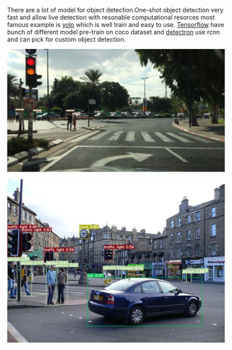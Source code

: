 There are a lot of model for object detection.One-shot object detection very fast and allow live detection with resonable computational resorces most famous example is   [yolo](https://github.com/WongKinYiu/yolov7) which is well train and easy to use. [Tensorflow](https://github.com/tensorflow/models/blob/master/research/object_detection/g3doc/tf2_detection_zoo.md) have
bunch of different model pre-train on coco dataset and [detectron](https://github.com/facebookresearch/Detectron) use rcnn and can pick for custom object detection.

![object detection](https://raw.githubusercontent.com/alanahmet/ml-on-work/main/Object%20Detection/example/bdd100k.png "example 1")

![object detection](https://raw.githubusercontent.com/alanahmet/ml-on-work/main/Object%20Detection/example/coco-yolov7.jpg "example 2")
